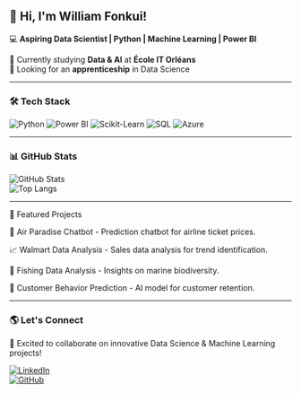 ## 👋 Hi, I'm William Fonkui!  

💻 **Aspiring Data Scientist | Python | Machine Learning | Power BI**  

🌱 Currently studying **Data & AI** at **École IT Orléans**  
🚀 Looking for an **apprenticeship** in Data Science  

---

### 🛠 Tech Stack  
![Python](https://img.shields.io/badge/-Python-3776AB?style=flat&logo=python&logoColor=white)
![Power BI](https://img.shields.io/badge/-PowerBI-F2C811?style=flat&logo=powerbi&logoColor=black)
![Scikit-Learn](https://img.shields.io/badge/-ScikitLearn-F7931E?style=flat&logo=scikit-learn&logoColor=black)
![SQL](https://img.shields.io/badge/-SQL-4479A1?style=flat&logo=mysql&logoColor=white)
![Azure](https://img.shields.io/badge/-Azure-0078D4?style=flat&logo=microsoft-azure&logoColor=white)

---

### 📊 GitHub Stats  
![GitHub Stats](https://github-readme-stats.vercel.app/api?username=liam237&show_icons=true&theme=radical)  
![Top Langs](https://github-readme-stats.vercel.app/api/top-langs/?username=liam237&layout=compact&theme=radical)  

---

📂 Featured Projects

🛒 Air Paradise Chatbot - Prediction chatbot for airline ticket prices.

📈 Walmart Data Analysis - Sales data analysis for trend identification.

🎣 Fishing Data Analysis - Insights on marine biodiversity.

🤖 Customer Behavior Prediction - AI model for customer retention.

---

### 🌎 Let's Connect  
🚀 Excited to collaborate on innovative Data Science & Machine Learning projects!

[![LinkedIn](https://img.shields.io/badge/LinkedIn-Connect-blue?logo=linkedin)](https://www.linkedin.com/in/data-williamfonkui/)  
[![GitHub](https://img.shields.io/badge/GitHub-Follow-black?logo=github)](https://github.com/liam237)  
